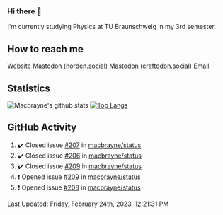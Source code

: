 ### Hi there 👋
I'm currently studying Physics at TU Braunschweig in my 3rd semester.

## How to reach me
[Website](https://florentin-schleuss.de)
<a rel="me" href="https://norden.social/@florentin">Mastodon (norden.social)</a>
<a rel="me" href="https://craftodon.social/@frodolon">Mastodon (craftodon.social)</a>
[Email](mailto:hello@macbrayne.de)

## Statistics
![Macbrayne's github stats](https://github-readme-stats.vercel.app/api?username=macbrayne&count_private=true&show_icons=true&hide_rank=true&custom_title=macbrayne's%20GitHub%20Stats)
[![Top Langs](https://github-readme-stats.vercel.app/api/top-langs/?username=macbrayne&exclude_repo=liftron&layout=compact)](https://github.com/anuraghazra/github-readme-stats)
## GitHub Activity

<!--RECENT_ACTIVITY:start-->
1. ✔️ Closed issue [#207](https://github.com/macbrayne/status/issues/207) in [macbrayne/status](https://github.com/macbrayne/status)
2. ✔️ Closed issue [#206](https://github.com/macbrayne/status/issues/206) in [macbrayne/status](https://github.com/macbrayne/status)
3. ✔️ Closed issue [#209](https://github.com/macbrayne/status/issues/209) in [macbrayne/status](https://github.com/macbrayne/status)
4. ❗️ Opened issue [#209](https://github.com/macbrayne/status/issues/209) in [macbrayne/status](https://github.com/macbrayne/status)
5. ❗️ Opened issue [#208](https://github.com/macbrayne/status/issues/208) in [macbrayne/status](https://github.com/macbrayne/status)
<!--RECENT_ACTIVITY:end-->

<!--RECENT_ACTIVITY:last_update-->
Last Updated: Friday, February 24th, 2023, 12:21:31 PM
<!--RECENT_ACTIVITY:last_update_end-->


<!--
**macbrayne/macbrayne** is a ✨ _special_ ✨ repository because its `README.md` (this file) appears on your GitHub profile.

Here are some ideas to get you started:

- 🔭 I’m currently working on ...
- 🌱 I’m currently learning ...
- 👯 I’m looking to collaborate on ...
- 🤔 I’m looking for help with ...
- 💬 Ask me about ...
- 📫 How to reach me: ...
- 😄 Pronouns: ...
- ⚡ Fun fact: ...
-->
